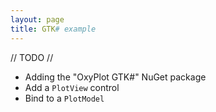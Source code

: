 ```yaml
---
layout: page
title: GTK# example
---
```


// TODO //

- Adding the "OxyPlot GTK#" NuGet package
- Add a `PlotView` control
- Bind to a `PlotModel`